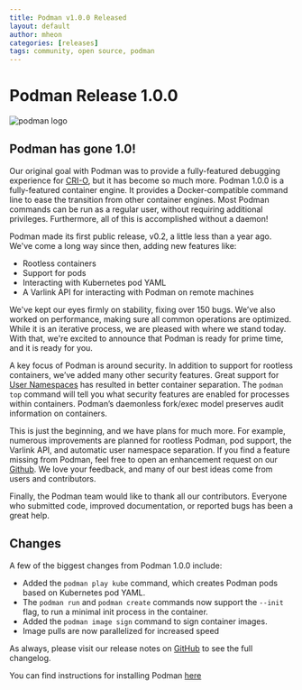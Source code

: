 ```yaml
---
title: Podman v1.0.0 Released
layout: default
author: mheon
categories: [releases]
tags: community, open source, podman
---
```


# Podman Release 1.0.0

![podman logo](https://podman.io/images/podman.svg)

## Podman has gone 1.0!

Our original goal with Podman was to provide a fully-featured debugging experience for [CRI-O](https://github.com/kubernetes-sigs/cri-o), but it has become so much more. Podman 1.0.0 is a fully-featured container engine.  It provides a Docker-compatible command line to ease the transition from other container engines. Most Podman commands can be run as a regular user, without requiring additional privileges. Furthermore, all of this is accomplished without a daemon!

<!--readmore-->

Podman made its first public release, v0.2, a little less than a year ago. We've come a long way since then, adding new features like:

  * Rootless containers
  * Support for pods
  * Interacting with Kubernetes pod YAML
  * A Varlink API for interacting with Podman on remote machines

We've kept our eyes firmly on stability, fixing over 150 bugs. We’ve also worked on performance, making sure all common operations are optimized. While it is an iterative process, we are pleased with where we stand today. With that, we're excited to announce that Podman is ready for prime time, and it is ready for you.

A key focus of Podman is around security.  In addition to support for rootless containers, we’ve added many other security features.  Great support for [User Namespaces](https://opensource.com/article/18/12/podman-and-user-namespaces) has resulted in better container separation. The `podman top` command will tell you what security features are enabled for processes within containers. Podman’s daemonless fork/exec model preserves audit information on containers.

This is just the beginning, and we have plans for much more. For example, numerous improvements are planned for rootless Podman, pod support, the Varlink API, and automatic user namespace separation. If you find a feature missing from Podman, feel free to open an enhancement request on our [Github](https://github.com/containers/libpod/issues).  We love your feedback, and many of our best ideas come from users and contributors.

Finally, the Podman team would like to thank all our contributors. Everyone who submitted code, improved documentation, or reported bugs has been a great help.

## Changes
A few of the biggest changes from Podman 1.0.0 include:

  * Added the `podman play kube` command, which creates Podman pods based on Kubernetes pod YAML.
  * The `podman run` and `podman create` commands now support the `--init` flag, to run a minimal init process in the container.
  * Added the `podman image sign` command to sign container images.
  * Image pulls are now parallelized for increased speed

As always, please visit our release notes on [GitHub](https://github.com/containers/libpod/blob/master/RELEASE_NOTES.md) to see the full changelog.

You can find instructions for installing Podman [here](https://github.com/containers/libpod/blob/master/install.md)
